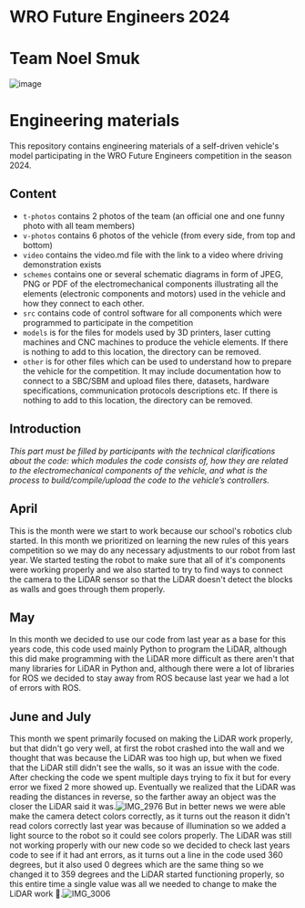 # WRO Future Engineers 2024
# Team Noel Smuk
![image](https://github.com/user-attachments/assets/b86ccbb4-352b-41e2-82a5-5000b6f66f60)

Engineering materials
====

This repository contains engineering materials of a self-driven vehicle's model participating in the WRO Future Engineers competition in the season 2024.

## Content

* `t-photos` contains 2 photos of the team (an official one and one funny photo with all team members)
* `v-photos` contains 6 photos of the vehicle (from every side, from top and bottom)
* `video` contains the video.md file with the link to a video where driving demonstration exists
* `schemes` contains one or several schematic diagrams in form of JPEG, PNG or PDF of the electromechanical components illustrating all the elements (electronic components and motors) used in the vehicle and how they connect to each other.
* `src` contains code of control software for all components which were programmed to participate in the competition
* `models` is for the files for models used by 3D printers, laser cutting machines and CNC machines to produce the vehicle elements. If there is nothing to add to this location, the directory can be removed.
* `other` is for other files which can be used to understand how to prepare the vehicle for the competition. It may include documentation how to connect to a SBC/SBM and upload files there, datasets, hardware specifications, communication protocols descriptions etc. If there is nothing to add to this location, the directory can be removed.

## Introduction

_This part must be filled by participants with the technical clarifications about the code: which modules the code consists of, how they are related to the electromechanical components of the vehicle, and what is the process to build/compile/upload the code to the vehicle’s controllers._

## April

This is the month were we start to work because our school's robotics club started. In this month we prioritized on learning the new rules of this years competition so we may do any necessary adjustments to our robot from last year. We started testing the robot to make sure that all of it's components were working properly and we also started to try to find ways to connect the camera to the LiDAR sensor so that the LiDAR doesn't detect the blocks as walls and goes through them properly.

## May

In this month we decided to use our code from last year as a base for this years code, this code used mainly Python to program the LiDAR, although this did make programming with the LiDAR more difficult as there aren't that many libraries for LiDAR in Python and, although there were a lot of libraries for ROS we decided to stay away from ROS because last year we had a lot of errors with ROS.

## June and July

This month we spent primarily focused on making the LiDAR work properly, but that didn't go very well, at first the robot crashed into the wall and we thought that was because the LiDAR was too high up, but when we fixed that the LiDAR still didn't see the walls, so it was an issue with the code. After checking the code we spent multiple days trying to fix it but for every error we fixed 2 more showed up. Eventually we realized that the LiDAR was reading the distances in reverse, so the farther away an object was the closer the LiDAR said it was.![IMG_2976](https://github.com/user-attachments/assets/c765372b-0729-49cb-ae54-3addc7fecc40)
 But in better news we were able make the camera detect colors correctly, as it turns out the reason it didn't read colors correctly last year was because of illumination so we added a light source to the robot so it could see colors properly. The LiDAR was still not working properly with our new code so we decided to check last years code to see if it had ant errors, as it turns out a line in the code used 360 degrees, but it also used 0 degrees which are the same thing so we changed it to 359 degrees and the LiDAR started functioning properly, so this entire time a single value was all we needed to change to make the LiDAR work 🫠.![IMG_3006](https://github.com/user-attachments/assets/02ca308a-41cf-49fd-a542-a41321414619)


